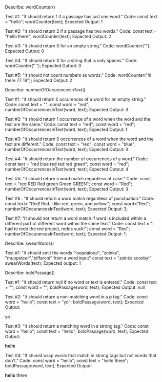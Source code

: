Describe: wordCounter()

Test #1: "It should return 1 if a passage has just one word."
Code:
const text = "hello";
wordCounter(text);
Expected Output: 1

Test #2: "It should return 2 if a passage has two words."
Code:
const text = "hello there";
wordCounter(text);
Expected Output: 2

Test #3: "It should return 0 for an empty string."
Code: wordCounter("");
Expected Output: 0

Test #4: "It should return 0 for a string that is only spaces."
Code: wordCounter("            ");
Expected Output: 0

Test #5: "It should not count numbers as words."
Code: wordCounter("hi there 77 19");
Expected Output: 2


Describe: numberOfOccurencesInText()

Test #1: "It should return 0 occurences of a word for an empty string."
Code:
const text = "";
const word = "red";
numberOfOccurrencesInText(word, text);
Expected Output: 0

Test #2: "It should return 1 occurrence of a word when the word and the text are the same."
Code:
const text = "red";
const word = "red";
numberOfOccurrencesInText(word, text);
Expected Output: 1

Test #3: "It should return 0 occurrences of a word when the word and the text are different."
Code:
const text = "red";
const word = "blue";
numberOfOccurrencesInText(word, text);
Expected Output: 0

Test #4: "It should return the number of occurrences of a word."
Code:
const text = "red blue red red red green";
const word = "red";
numberOfOccurrencesInText(word, text);
Expected Output: 4

Test #5: "It should return a word match regardless of case."
Code:
const text = "red RED Red green Green GREEN";
const word = "Red";
numberOfOccurrencesInText(word, text);
Expected Output: 3

Test #6 : "It should return a word match regardless of punctuation."
Code:
const text= "Red! Red. I like red, green, and yellow.";
const word="Red";
numberOfOccurancesInText(word, text);
Expected Output: 3;

Test #7: "It should not return a word match if word is included within a different part of different word within the same text."
Code:
const text = "I had to redo the red project, redos suck!";
const word = "Red";
numberOfOccurancesInText(word, text);
Expected Output: 1;

Describe: swearWords()

Test #1: "It should omit the words "loopdaloop", "zoinks", "muppeteer","biffaroni" from a word input"
const text = "zoinks scooby!"
swearWords(text);
Expected output: 1

Describe: boldPassage()

Test #1: "It should return null if no word or text is entered."
Code:
const text = "";
const word = "";
boldPassage(word, text);
Expected Output: null


Test #2: "It should return a non-matching word in a p tag."
Code:
const word = "hello";
const text = "yo";
boldPassage(word, text);
Expected Output: <p>yo</p>

Test #3: "It should return a matching word in a strong tag."
Code:
const word = "hello";
const text = "hello";
boldPassage(word, text);
Expected Output: <p><strong>hello</strong></p>

Test #4: "It should wrap words that match in strong tags but not words that don't."
Code:
const word = "hello";
const text = "hello there";
boldPassage(word, text);
Expected Output: <p><strong>hello</strong> there</p>
